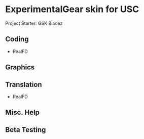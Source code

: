 # ExperimentalGear skin for USC 

Project Starter: GSK Bladez

## Coding
- RealFD

## Graphics

## Translation
- RealFD

## Misc. Help

## Beta Testing
